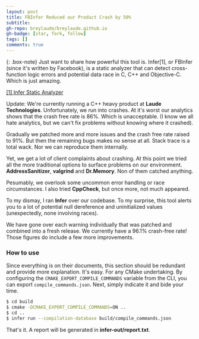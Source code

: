 ```yaml
---
layout: post
title: FBInfer Reduced our Product Crash by 50%
subtitle: 
gh-repo: breylaude/breylaude.github.io
gh-badge: [star, fork, follow]
tags: []
comments: true
---
```


{: .box-note}
Just want to share how powerful this tool is. Infer[1], or FBInfer (since it's written by Facebook), is a static analyzer that can detect cross-function logic errors and potential data race in C, C++ and Objective-C. Which is just amazing.

[[1] Infer Static Analyzer](https://fbinfer.com/)

Update: We're currently running a C++ heavy product at **Laude Technologies**. Unfortunately, we run into crashes. At it's worst our analytics shows that the crash free rate is 86%. Which is unacceptable. (I know we all hate analytics, but we can't fix problems without knowing where it crashed). 

Gradually we patched more and more issues and the crash free rate raised to 91%. But then the remaining bugs makes no sense at all. Stack trace is a total wack. Nor we can reproduce them internally.

Yet, we get a lot of client complaints about crashing. At this point we tried all the more traditional options to surface problems on our environment. **AddressSanitizer**, **valgrind** and **Dr.Memory**. Non of them catched anything. 

Pesumably, we overlook some uncommon error handling or race circumstances. I also tried **CppCheck**, but once more, not much appeared.

To my dismay, I ran **Infer** over our codebase. To my surprise, this tool alerts you to a lot of potential null dereference and uninitialized values (unexpectedly, none involving races). 

We have gone over each warning individually that was patched and combined into a fresh release. We currently have a 96.1% crash-free rate! Those figures do include a few more improvements.

### How to use
Since everything is on their documents, this section should be redundant and provide more explanation. It's easy. For any CMake undertaking. By configuring the `CMAKE_EXPORT_COMPILE_COMMANDS` variable from the CLI, you can export `compile_commands.json`. Next, simply indicate it and bide your time.

```bash
$ cd build
$ cmake -DCMAKE_EXPORT_COMPILE_COMMANDS=ON ..
$ cd ..
$ infer run --compilation-database build/compile_commands.json
```

That's it. A report will be generated in **infer-out/report.txt**.
